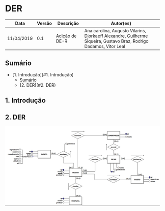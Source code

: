 # DER
| **Data** | **Versão** | **Descrição** | **Autor(es)** |
|---|---|---|---|
|11/04/2019 | 0.1 | Adição de DE-R | Ana carolina, Augusto Vilarins, Djorkaeff Alexandre, Guilherme Siqueira, Gustavo Braz, Rodrigo Dadamos,  Vitor Leal |

## Sumário
- [1. Introdução](#1. Introdução)
  - [Sumário](#sum%C3%A1rio)
  - [2. DER](#2. DER)


## 1. Introdução


## 2. DER

![der](../assets/img/banco/der-v1.png)
